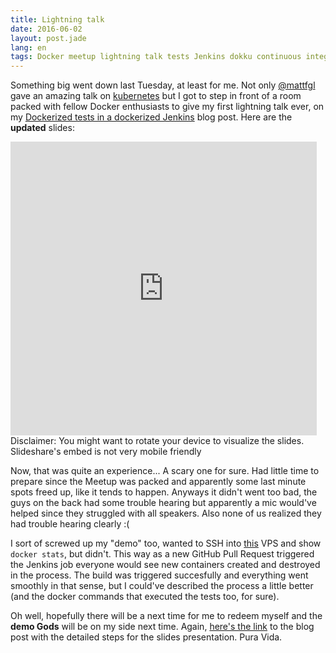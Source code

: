 ```yaml
---
title: Lightning talk
date: 2016-06-02
layout: post.jade
lang: en
tags: Docker meetup lightning talk tests Jenkins dokku continuous integration CI
---
```


Something big went down last Tuesday, at least for me. Not only [@mattfgl](https://twitter.com/mattfgl) gave an amazing talk on [kubernetes](https://kubernetes.io/) but I got to step in front of a room packed with fellow Docker enthusiasts to give my first lightning talk ever, on my [Dockerized tests in a dockerized Jenkins](/post/running-dockerized-tests-in-jenkins) blog post. Here are the **updated** slides: <style>.embed-container { position: relative; overflow: hidden; height: 470px; } .embed-container iframe, .embed-container object, .embed-container embed { position: absolute; top: 0; left: 0; }</style><div class='embed-container'><iframe src='https://www.slideshare.net/fernandovalverde88/slideshelf' width='490px' height='470px' frameborder='0' marginwidth='0' marginheight='0' scrolling='no' style='border:none;' allowfullscreen webkitallowfullscreen mozallowfullscreen></iframe></div> <div class='iframe-disclaimer'>Disclaimer: You might want to rotate your device to visualize the slides. Slideshare's embed is not very mobile friendly</div>

Now, that was quite an experience... A scary one for sure. Had little time to prepare since the Meetup was packed and apparently some last minute spots freed up, like it tends to happen. Anyways it didn't went too bad, the guys on the back had some trouble hearing but apparently a mic would've helped since they struggled with all speakers. Also none of us realized they had trouble hearing clearly :(

I sort of screwed up my "demo" too, wanted to SSH into [this](/) VPS and show `docker stats`, but didn't. This way as a new GitHub Pull Request triggered the Jenkins job everyone would see new containers created and destroyed in the process. The build was triggered succesfully and everything went smoothly in that sense, but I could've described the process a little better (and the docker commands that executed the tests too, for sure).

Oh well, hopefully there will be a next time for me to redeem myself and the **demo Gods** will be on my side next time. Again, [here's the link](/post/running-dockerized-tests-in-jenkins) to the blog post with the detailed steps for the slides presentation. Pura Vida.
